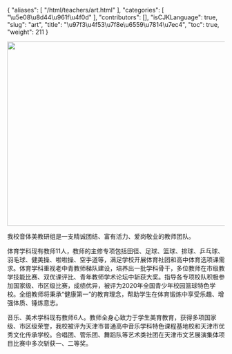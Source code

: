 {
    "aliases": [
        "/html/teachers/art.html"
    ],
    "categories": [
        "\u5e08\u8d44\u961f\u4f0d"
    ],
    "contributors": [],
    "isCJKLanguage": true,
    "slug": "art",
    "title": "\u97f3\u4f53\u7f8e\u6559\u7814\u7ec4",
    "toc": true,
    "weight": 211
}


<img
    src="https://cdn.tfls.online/mirror/full/59d3d5ff236ebe3b69841099118b3abe6a2e2274.jpg"
    style="display:block;margin-left:auto;margin-right:auto;"
    decoding="async"
    fetchpriority="auto"
    loading="lazy"
    height="427"
    width="640"
/>








我校音体美教研组是一支精诚团结、富有活力、爱岗敬业的教师团队。




体育学科现有教师11人，教师的主修专项包括田径、足球、篮球、排球、乒乓球、羽毛球、健美操、啦啦操、空手道等，满足学校开展体育社团和高中体育选项课需求。体育学科重视老中青教师梯队建设，培养出一批学科骨干，多位教师在市级教学技能比赛、双优课评比、青年教师学术论坛中斩获大奖。指导各专项校队积极参加国家级、市区级比赛，成绩优异，被评为2020年全国青少年校园篮球特色学校。全组教师将秉承“健康第一”的教育理念，帮助学生在体育锻炼中享受乐趣、增强体质、锤炼意志。




音乐、美术学科现有教师6人。教师全身心致力于学生美育教育，获得多项国家级、市区级荣誉，我校被评为天津市普通高中音乐学科特色课程基地校和天津市优秀文化传承学校。合唱团、管乐团、舞蹈队等艺术类社团在天津市文艺展演集体项目比赛中多次斩获一、二等奖。



  


  










  



